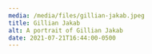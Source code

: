 ```yaml
---
media: /media/files/gillian-jakab.jpeg
title: Gillian Jakab
alt: A portrait of Gillian Jakab
date: 2021-07-21T16:44:00-0500
---
```

